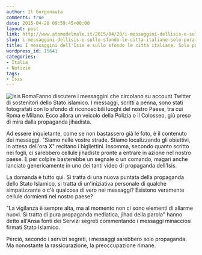 ```yaml
---
author: Il Gorgonauta
comments: true
date: 2015-04-28 09:59:45+00:00
layout: post
link: http://www.atomodelmale.it/2015/04/28/i-messaggini-dellisis-e-sullo-sfondo-le-citta-italiane-solo-pura-propaganda/
slug: i-messaggini-dellisis-e-sullo-sfondo-le-citta-italiane-solo-pura-propaganda
title: I messaggini dell'Isis e sullo sfondo le città italiane. Solo pura propaganda?
wordpress_id: 15641
categories:
- Italia
- Notizie
tags:
- Isis
---
```


![Isis Roma](http://www.atomodelmale.it/wp-content/uploads/2015/04/Isis-Roma-300x226.jpg)Fanno discutere i messaggini che circolano su account Twitter di sostenitori dello Stato islamico. I messaggi, scritti a penna, sono stati fotografati con lo sfondo di riconoscibili luoghi del nostro Paese, tra cui Roma e Milano. Ecco allora un veicolo della Polizia o il Colosseo, giù preso di mira dalla propaganda jihadista.

Ad essere inquietante, come se non bastassero già le foto, è il contenuto dei messaggi. "Siamo nelle vostre strade. Stiamo localizzando gli obiettivi, in attesa dell'ora X" recitano i bigliettini. Insomma, secondo quanto scritto nei fogli, ci sarebbero cellule jihadiste pronte a entrare in azione nel nostro paese. E per colpire basterebbe un segnale o un comando, magari anche lanciato genericamente in uno dei tanti video di propaganda dell'Isis.


La domanda è tutto qui. Si tratta di una nuova puntata della propaganda dello Stato Islamico, si tratta di un'iniziativa personale di qualche simpatizzante o c'è qualcosa di vero nei messaggi? Esistono veramente cellule dormienti nel nostro paese?

"La vigilanza è sempre alta, ma al momento non ci sono elementi di allarme nuovi. Si tratta di pura propaganda mediatica, jihad della parola" hanno detto all'Ansa fonti dei Servizi segreti commentando i messaggi minacciosi firmati Stato Islamico.

Perciò, secondo i servizi segreti, i messaggi sarebbero solo propaganda. Ma nonostante la rassicurazione, la preoccupazione rimane.
